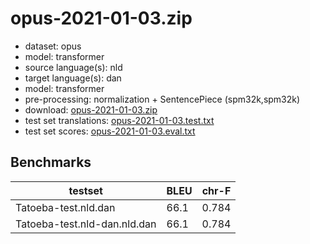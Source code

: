 # opus-2021-01-03.zip

* dataset: opus
* model: transformer
* source language(s): nld
* target language(s): dan
* model: transformer
* pre-processing: normalization + SentencePiece (spm32k,spm32k)
* download: [opus-2021-01-03.zip](https://object.pouta.csc.fi/Tatoeba-MT-models/nld-dan/opus-2021-01-03.zip)
* test set translations: [opus-2021-01-03.test.txt](https://object.pouta.csc.fi/Tatoeba-MT-models/nld-dan/opus-2021-01-03.test.txt)
* test set scores: [opus-2021-01-03.eval.txt](https://object.pouta.csc.fi/Tatoeba-MT-models/nld-dan/opus-2021-01-03.eval.txt)

## Benchmarks

| testset               | BLEU  | chr-F |
|-----------------------|-------|-------|
| Tatoeba-test.nld.dan 	| 66.1 	| 0.784 |
| Tatoeba-test.nld-dan.nld.dan 	| 66.1 	| 0.784 |

